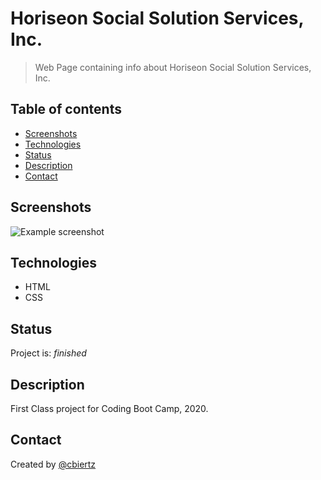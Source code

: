 # Horiseon Social Solution Services, Inc.
> Web Page containing info about Horiseon Social Solution Services, Inc.

## Table of contents
* [Screenshots](#screenshots)
* [Technologies](#technologies)
* [Status](#status)
* [Description](#description)
* [Contact](#contact)

## Screenshots
![Example screenshot](.Develop/assets/images/Horiseon_screencapture.png)

## Technologies
* HTML
* CSS

## Status
Project is: _finished_

## Description
First Class project for Coding Boot Camp, 2020.

## Contact
Created by [@cbiertz](https://github.com/cbiertz)

